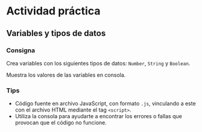 # Actividad práctica

## Variables y tipos de datos

### Consigna
Crea variables con los siguientes tipos de datos: `Number`, `String` y `Boolean`.

Muestra los valores de las variables en consola.

### Tips
- Código fuente en archivo JavaScript, con formato `.js`, vinculando a este con el archivo HTML mediante el tag `<script>`.
- Utiliza la consola para ayudarte a encontrar los errores o fallas que provocan que el código no funcione.